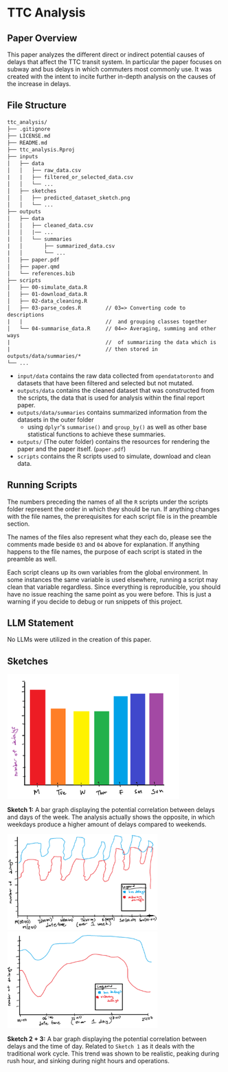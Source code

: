 # TTC Analysis

## Paper Overview

This paper analyzes the different direct or indirect potential causes of delays that affect the TTC transit system. In particular the paper focuses on subway and bus delays in which commuters most commonly use. It was created with the intent to incite further in-depth analysis on the causes of the increase in delays.


## File Structure
```text
ttc_analysis/
├── .gitignore
├── LICENSE.md
├── README.md
├── ttc_analysis.Rproj
├── inputs
│   ├── data
│   │   ├── raw_data.csv
|   |   ├── filtered_or_selected_data.csv
│   │   └── ...
│   ├── sketches
│   │   ├── predicted_dataset_sketch.png
│   │   └── ...
├── outputs
│   ├── data
│   │   ├── cleaned_data.csv
│   │   |── ...
|   │   └── summaries
|   │       ├── summarized_data.csv
|   │       └── ...
│   ├── paper.pdf
│   ├── paper.qmd
│   └── references.bib
├── scripts
│   ├── 00-simulate_data.R
│   ├── 01-download_data.R
│   ├── 02-data_cleaning.R
│   ├── 03-parse_codes.R        // 03=> Converting code to descriptions 
|   |                           //  and grouping classes together
│   └── 04-summarise_data.R     // 04=> Averaging, summing and other ways
|                               //  of summarizing the data which is
|                               // then stored in outputs/data/summaries/*
└── ...
```

-   `input/data` contains the raw data collected from `opendatatoronto` and datasets that have been filtered and selected but not mutated.
-   `outputs/data` contains the cleaned dataset that was constructed from the scripts, the data that is used for analysis within the final report paper.
-   `outputs/data/summaries` contains summarized information from the datasets in the outer folder
    - using `dplyr`'s `summarise()` and `group_by()` as well as other base statistical functions to achieve these summaries.
-   `outputs/` (The outer folder) contains the resources for rendering the paper and the paper itself. (`paper.pdf`) 
-   `scripts` contains the R scripts used to simulate, download and clean data.


## Running Scripts

The numbers preceding the names of all the `R` scripts under the scripts folder represent the order in which they should be run. If anything changes with the file names, the prerequisites for each script file is in the preamble section. 

The names of the files also represent what they each do, please see the comments made beside `03` and `04` above for explanation. If anything happens to the file names, the purpose of each script is stated in the preamble as well.

Each script cleans up its own variables from the global environment. In some instances the same variable is used elsewhere, running a script may clean that variable regardless. Since everything is reproducible, you should have no issue reaching the same point as you were before. This is just a warning if you decide to debug or run snippets of this project.


## LLM Statement

No LLMs were utilized in the creation of this paper.


## Sketches
<img src="inputs/sketches/paper1-s1.png" alt="S1" width="400">

**Sketch 1:** A bar graph displaying the potential correlation between delays and days of the week. The analysis actually shows the opposite, in which weekdays produce a higher amount of delays compared to weekends.

<img src="inputs/sketches/paper1-s2.png" alt="S2" width="350">
<img src="inputs/sketches/paper1-s3.png" alt="S3" width="350">

**Sketch 2 + 3:** A bar graph displaying the potential correlation between delays and the time of day. Related to `Sketch 1` as it deals with the traditional work cycle. This trend was shown to be realistic, peaking during rush hour, and sinking during night hours and operations.